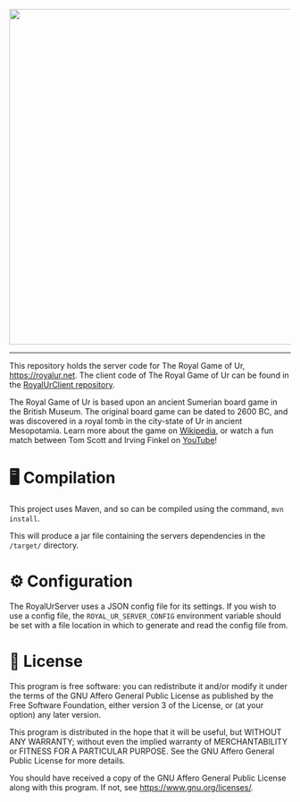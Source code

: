 <p align="center"><a href="https://royalur.net">
  <img src="https://github.com/Sothatsit/RoyalUrClient/blob/master/logo.png?raw=true" width="600">
</a></p><hr/>

This repository holds the server code for The Royal Game of Ur, https://royalur.net.
The client code of The Royal Game of Ur can be found in the
[RoyalUrClient repository](https://github.com/Sothatsit/RoyalUrClient).

The Royal Game of Ur is based upon an ancient Sumerian board game in the British Museum.
The original board game can be dated to 2600 BC, and was discovered in a royal tomb in
the city-state of Ur in ancient Mesopotamia.  Learn more about the game on
[Wikipedia](https://en.wikipedia.org/wiki/Royal_Game_of_Ur), or watch a fun match
between Tom Scott and Irving Finkel on [YouTube](https://youtu.be/WZskjLq040I)!


# 🖥️ Compilation
This project uses Maven, and so can be compiled using the command, `mvn install`.

This will produce a jar file containing the servers
dependencies in the `/target/` directory.


# ⚙️ Configuration
The RoyalUrServer uses a JSON config file for its settings.
If you wish to use a config file, the `ROYAL_UR_SERVER_CONFIG`
environment variable should be set with a file location in which
to generate and read the config file from.


# 📝 License
This program is free software: you can redistribute it and/or modify
it under the terms of the GNU Affero General Public License as published by
the Free Software Foundation, either version 3 of the License, or
(at your option) any later version.

This program is distributed in the hope that it will be useful,
but WITHOUT ANY WARRANTY; without even the implied warranty of
MERCHANTABILITY or FITNESS FOR A PARTICULAR PURPOSE.  See the
GNU Affero General Public License for more details.

You should have received a copy of the GNU Affero General Public License
along with this program.  If not, see <https://www.gnu.org/licenses/>.
